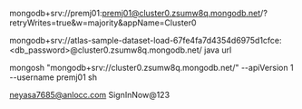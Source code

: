 mongodb+srv://premj01:premj01@cluster0.zsumw8q.mongodb.net/?retryWrites=true&w=majority&appName=Cluster0

mongodb+srv://atlas-sample-dataset-load-67fe4fa7d4354d6975d1cfce:<db_password>@cluster0.zsumw8q.mongodb.net/
java url

mongosh "mongodb+srv://cluster0.zsumw8q.mongodb.net/" --apiVersion 1 --username premj01
sh

neyasa7685@anlocc.com
SignInNow@123


